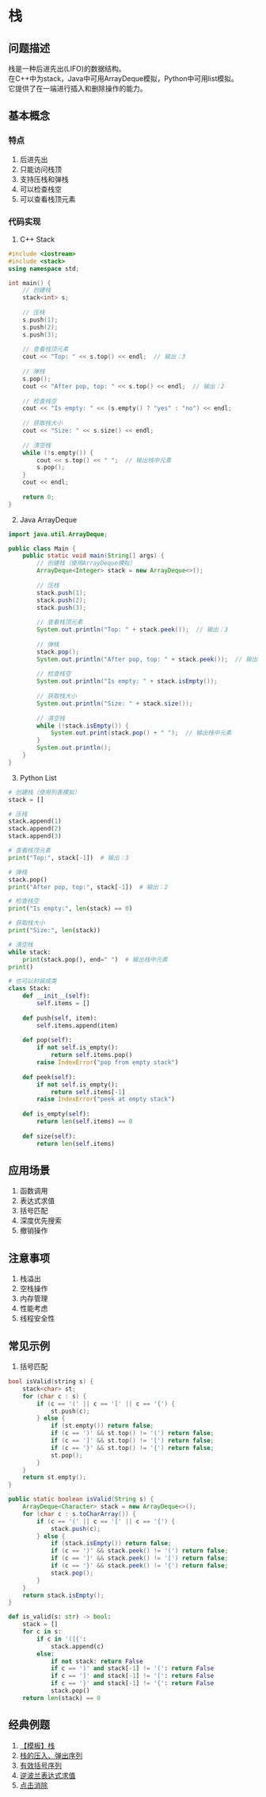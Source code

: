 # 栈

## 问题描述

栈是一种后进先出(LIFO)的数据结构。  
在C++中为stack，Java中可用ArrayDeque模拟，Python中可用list模拟。  
它提供了在一端进行插入和删除操作的能力。

## 基本概念

### 特点
1. 后进先出
2. 只能访问栈顶
3. 支持压栈和弹栈
4. 可以检查栈空
5. 可以查看栈顶元素

### 代码实现

1. C++ Stack
``` c++ []
#include <iostream>
#include <stack>
using namespace std;

int main() {
    // 创建栈
    stack<int> s;
    
    // 压栈
    s.push(1);
    s.push(2);
    s.push(3);
    
    // 查看栈顶元素
    cout << "Top: " << s.top() << endl;  // 输出：3
    
    // 弹栈
    s.pop();
    cout << "After pop, top: " << s.top() << endl;  // 输出：2
    
    // 检查栈空
    cout << "Is empty: " << (s.empty() ? "yes" : "no") << endl;
    
    // 获取栈大小
    cout << "Size: " << s.size() << endl;
    
    // 清空栈
    while (!s.empty()) {
        cout << s.top() << " ";  // 输出栈中元素
        s.pop();
    }
    cout << endl;
    
    return 0;
}
```

2. Java ArrayDeque
``` java []
import java.util.ArrayDeque;

public class Main {
    public static void main(String[] args) {
        // 创建栈（使用ArrayDeque模拟）
        ArrayDeque<Integer> stack = new ArrayDeque<>();
        
        // 压栈
        stack.push(1);
        stack.push(2);
        stack.push(3);
        
        // 查看栈顶元素
        System.out.println("Top: " + stack.peek());  // 输出：3
        
        // 弹栈
        stack.pop();
        System.out.println("After pop, top: " + stack.peek());  // 输出：2
        
        // 检查栈空
        System.out.println("Is empty: " + stack.isEmpty());
        
        // 获取栈大小
        System.out.println("Size: " + stack.size());
        
        // 清空栈
        while (!stack.isEmpty()) {
            System.out.print(stack.pop() + " ");  // 输出栈中元素
        }
        System.out.println();
    }
}
```

3. Python List
``` python []
# 创建栈（使用列表模拟）
stack = []

# 压栈
stack.append(1)
stack.append(2)
stack.append(3)

# 查看栈顶元素
print("Top:", stack[-1])  # 输出：3

# 弹栈
stack.pop()
print("After pop, top:", stack[-1])  # 输出：2

# 检查栈空
print("Is empty:", len(stack) == 0)

# 获取栈大小
print("Size:", len(stack))

# 清空栈
while stack:
    print(stack.pop(), end=" ")  # 输出栈中元素
print()

# 也可以封装成类
class Stack:
    def __init__(self):
        self.items = []
    
    def push(self, item):
        self.items.append(item)
    
    def pop(self):
        if not self.is_empty():
            return self.items.pop()
        raise IndexError("pop from empty stack")
    
    def peek(self):
        if not self.is_empty():
            return self.items[-1]
        raise IndexError("peek at empty stack")
    
    def is_empty(self):
        return len(self.items) == 0
    
    def size(self):
        return len(self.items)
```

## 应用场景

1. 函数调用
2. 表达式求值
3. 括号匹配
4. 深度优先搜索
5. 撤销操作

## 注意事项

1. 栈溢出
2. 空栈操作
3. 内存管理
4. 性能考虑
5. 线程安全性

## 常见示例

1. 括号匹配
``` cpp []
bool isValid(string s) {
    stack<char> st;
    for (char c : s) {
        if (c == '(' || c == '[' || c == '{') {
            st.push(c);
        } else {
            if (st.empty()) return false;
            if (c == ')' && st.top() != '(') return false;
            if (c == ']' && st.top() != '[') return false;
            if (c == '}' && st.top() != '{') return false;
            st.pop();
        }
    }
    return st.empty();
}
```

``` java []
public static boolean isValid(String s) {
    ArrayDeque<Character> stack = new ArrayDeque<>();
    for (char c : s.toCharArray()) {
        if (c == '(' || c == '[' || c == '{') {
            stack.push(c);
        } else {
            if (stack.isEmpty()) return false;
            if (c == ')' && stack.peek() != '(') return false;
            if (c == ']' && stack.peek() != '[') return false;
            if (c == '}' && stack.peek() != '{') return false;
            stack.pop();
        }
    }
    return stack.isEmpty();
}
```

``` python []
def is_valid(s: str) -> bool:
    stack = []
    for c in s:
        if c in '([{':
            stack.append(c)
        else:
            if not stack: return False
            if c == ')' and stack[-1] != '(': return False
            if c == ']' and stack[-1] != '[': return False
            if c == '}' and stack[-1] != '{': return False
            stack.pop()
    return len(stack) == 0
```

## 经典例题

1. [【模板】栈](https://www.nowcoder.com/practice/104ce248c2f04cfb986b92d0548cccbf)
2. [栈的压入、弹出序列](https://www.nowcoder.com/practice/d77d11405cc7470d82554cb392585106)
3. [有效括号序列](https://www.nowcoder.com/practice/37548e94a270412c8b9fb85643c8ccc2)
4. [逆波兰表达式求值](https://www.nowcoder.com/practice/885c1db3e39040cbae5cdf59fb0e9382)
5. [点击消除](https://www.nowcoder.com/practice/8d3643ec29654cf8908b5cf3a0479fd5)